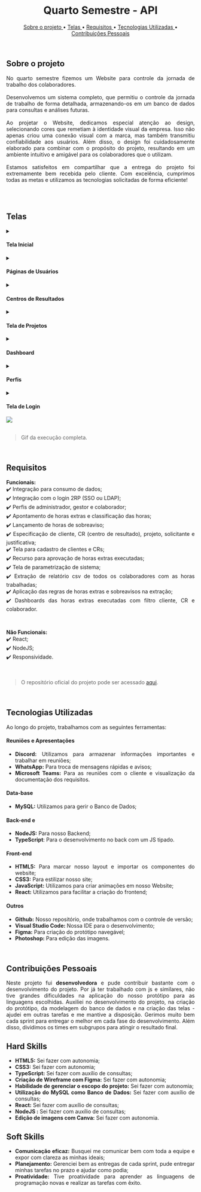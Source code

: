 <h1 align="center"> Quarto Semestre - API </h1>
<p align="center">
  <a href ="#sobre-o-projeto"> Sobre o projeto  </a>  • 
  <a href ="#telas"> Telas </a>  • 
  <a href ="#requisitos"> Requisitos </a>  • 
  <a href ="#tecnologias-utilizadas"> Tecnologias Utilizadas </a>  •
  <a href ="#contribuições-pessoais"> Contribuições Pessoais </a>  
</p>

<br>



## Sobre o projeto 

<div align="justify">
No quarto semestre fizemos um Website para controle da jornada de trabalho dos colaboradores.
<br><br>
Desenvolvemos um sistema completo, que permitiu o controle da jornada de trabalho de forma detalhada, armazenando-os em um banco de dados para consultas e análises futuras.
<br><br>
Ao projetar o Website, dedicamos especial atenção ao design, selecionando cores que remetiam à identidade visual da empresa. Isso não apenas criou uma conexão visual com a marca, mas também transmitiu confiabilidade aos usuários. Além disso, o design foi cuidadosamente elaborado para combinar com o propósito do projeto, resultando em um ambiente intuitivo e amigável para os colaboradores que o utilizam.
<br><br>
Estamos satisfeitos em compartilhar que a entrega do projeto foi extremamente bem recebida pelo cliente. Com excelência, cumprimos todas as metas e utilizamos as tecnologias solicitadas de forma eficiente!
  
<br><br>

## Telas


<!-- Inicial -->
 <details>
  <summary>
  <h4 align="left">Tela Inicial</h4>  
  </summary>
  Após realizar o login, o usuário será redirecionado para a <b>página Home</b>, onde encontrará informações relevantes sobre seus últimos apontamentos e as horas trabalhadas. Projetamos essa página para fornecer um resumo claro e conciso das atividades registradas.
    <br> <br>
  Além disso, disponibilizamos botões intuitivos que direcionam o usuário para as páginas de apontamento de horas e visualização dos apontamentos. Essa abordagem simplifica o processo de registro e consulta das informações, tornando a experiência mais eficiente e conveniente para os colaboradores.
    
  </details>

<!-- Páginas de Usuários -->
  <details>
  <summary>
   <h4 align="left">Páginas de Usuários</h4>  
  </summary>

Na página de <b>Usuários</b>, é possível visualizar uma lista completa dos usuários cadastrados, bem como adicionar novos usuários e editar informações existentes. Essa funcionalidade permite um controle eficiente sobre as contas de acesso e a gestão dos colaboradores da empresa.
  
  </details>

<!-- Centros de Resultados -->
  <details>
  <summary>
   <h4 align="left">Centros de Resultados</h4>  
  </summary>

Na página de <b>Centros de Resultados</b>, é possível visualizar e gerenciar os centros de resultados cadastrados. Através dessa página, é possível adicionar novos centros de resultados, bem como modificar as informações existentes, garantindo uma gestão eficaz desses elementos importantes para a empresa.
  
  </details>

<!-- Projetos -->
  <details>
  <summary>
   <h4 align="left">Tela de Projetos</h4>  
  </summary>

Da mesma forma, a página de <b>Projetos</b> oferece uma visão geral dos projetos em andamento, permitindo a inclusão de novos projetos e a edição das informações existentes. Isso facilita o gerenciamento e o acompanhamento do progresso dos projetos em diferentes etapas.
  
  </details>

<!-- Dashboard -->  
 <details>
  <summary>
   <h4 align="left">Dashboard</h4>  
  </summary>
  
A página <b> Dashboard </b>  é uma das páginas mais importantes da plataforma e apresenta informações de maneira visual e interativa. Utilizamos cores vibrantes e recursos gráficos para destacar as informações relevantes e proporcionar uma experiência mais agradável e intuitiva para os usuários.

Ao clicar em uma unidade específica, a plataforma apresenta informações detalhadas sobre as horas trabalhadas. 
  
  </details> 

<!-- Perfis  -->
<details>
  <summary>
   <h4 align="left">Perfis</h4>  
  </summary>
  
A página de <b> Perfis </b> é onde os administradores da plataforma podem gerenciar os usuários e suas permissões de acesso. É possível visualizar, cadastrar, editar e excluir usuários. Através dessa página, é possível definir qual usuário será um digitador, responsável por inserir as contas, um gestor, que irá aprovar as contas ou um administrador, com acesso total à plataforma. A página também possui uma opção para redefinir as senhas dos usuários, caso necessário. Tudo isso é feito de forma intuitiva e fácil de usar, para garantir um bom gerenciamento dos usuários e permissões.
  
  </details>

<!-- Login  -->
<details>
  <summary>
   <h4 align="left">Tela de Login</h4>  
  </summary>
  
Na página de <b> Login </b> ocorre toda a autentificação do usuário com o direcionamento para as páginas corretas a partir de seu nível de acesso. Buscamos utilizar aqui também as cores principais da marca, como o azul e o branco, de forma a tornar a experiência mais agradável para os usuários do sistema.
  
  </details>



  </details>

  <div width="100%">
    <div><img src="../gifs/quartoSemestre[2].gif"></div>
  </div>

<br>

> Gif da execução completa.

<br>

## Requisitos 

**Funcionais:**<br>
✔️ Integração para consumo de dados;<br>
✔️ Integração com o login 2RP (SSO ou LDAP);<br>
✔️ Perfis de administrador, gestor e colaborador;<br>
✔️ Apontamento de horas extras e classificação das horas;<br>
✔️ Lançamento de horas de sobreaviso;<br>
✔️ Especificação de cliente, CR (centro de resultado), projeto, solicitante e justificativa;<br>
✔️ Tela para cadastro de clientes e CRs;<br>
✔️ Recurso para aprovação de horas extras executadas;<br>
✔️ Tela de parametrização de sistema;<br>
✔️ Extração de relatório csv de todos os colaboradores com as horas trabalhadas;<br>
✔️ Aplicação das regras de horas extras e sobreavisos na extração;<br>
✔️ Dashboards das horas extras executadas com filtro cliente, CR e colaborador.<br>

<br>

**Não Funcionais:**<br>
✔️ React; <br>
✔️ NodeJS; <br>
✔️ Responsividade.

<br>

> O repositório oficial do projeto pode ser acessado [aqui](https://github.com/Inodevs-4/2RP).

<br>

## Tecnologias Utilizadas
Ao longo do projeto, trabalhamos com as seguintes ferramentas:
<br>
   <h4 align="left">Reuniões e Apresentações</h4> 
   
  - **Discord:** Utilizamos para armazenar informações importantes e trabalhar em reuniões; <br> 
  - **WhatsApp:** Para troca de mensagens rápidas e avisos; <br> 
  - **Microsoft Teams:** Para as reuniões com o cliente e visualização da documentação dos requisitos.
 
   <h4 align="left">Data-base</h4>  
 
  - **MySQL:** Utilizamos para gerir o Banco de Dados;

   <h4 align="left">Back-end e  </h4>  
  
  - **NodeJS:** Para nosso Backend;
  - **TypeScript**: Para o desenvolvimento no back com um JS tipado.
  
   <h4 align="left">Front-end </h4>  
 
  - **HTML5:** Para marcar nosso layout e importar os componentes do website; 
  - **CSS3:** Para estilizar nosso site;
  - **JavaScript:** Utilizamos para criar animações em nosso Website;
  - **React:** Utilizamos para facilitar a criação do frontend;

   <h4 align="left">Outros</h4>  
 
  - **Github:** Nosso repositório, onde trabalhamos com o controle de versão;
  - **Visual Studio Code:** Nossa IDE para o desenvolvimento;
  - **Figma:** Para criação do protótipo navegável;
  - **Photoshop:** Para edição das imagens.
<br>

## Contribuições Pessoais
<div align="justify">
Neste projeto fui <b>desenvolvedora</b> e pude contribuir bastante com o desenvolvimento do projeto. Por já ter trabalhado com js e similares, não tive grandes dificuldades na aplicação do nosso protótipo para as linguagens escolhidas. Auxiliei no desenvolvimento do projeto, na criação do protótipo, da modelagem do banco de dados e na criação das telas - ajudei em outras tarefas e me mantive a disposição. Gerimos muito bem cada sprint para entregar o melhor em cada fase do desenvolvimento. Além disso, dividimos os times em subgrupos para atingir o resultado final.
<div>

## Hard Skills
- **HTML5:** Sei fazer com autonomia;<br>
- **CSS3:** Sei fazer com autonomia;<br>
- **TypeScript:** Sei fazer com auxílio de consultas;<br>
- **Criação de Wireframe com Figma:** Sei fazer com autonomia; <br>
- **Habilidade de gerenciar o escopo do projeto:** Sei fazer com autonomia; <br>
- **Utilização do MySQL como Banco de Dados:** Sei fazer com auxílio de consultas; <br>
- **React:** Sei fazer com auxílio de consultas;<br>
- **NodeJS :** Sei fazer com auxílio de consultas; <br>
- **Edição de imagens com Canva:** Sei fazer com autonomia. 

## Soft Skills
 - **Comunicação eficaz:** Busquei me comunicar bem com toda a equipe e expor com clareza as minhas ideais; <br>
 - **Planejamento:** Gerenciei bem as entregas de cada sprint, pude entregar minhas tarefas no prazo e ajudar como podia; <br>
 - **Proatividade:** Tive proatividade para aprender as linguagens de programação novas e realizar as tarefas com êxito. <br>

